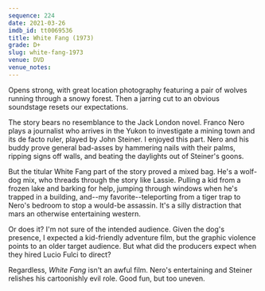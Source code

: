 ```yaml
---
sequence: 224
date: 2021-03-26
imdb_id: tt0069536
title: White Fang (1973)
grade: D+
slug: white-fang-1973
venue: DVD
venue_notes:
---
```


Opens strong, with great location photography featuring a pair of wolves running through a snowy forest. Then a jarring cut to an obvious soundstage resets our expectations.

<!-- end -->

The story bears no resemblance to the Jack London novel. Franco Nero plays a journalist who arrives in the Yukon to investigate a mining town and its de facto ruler, played by John Steiner. I enjoyed this part. Nero and his buddy prove general bad-asses by hammering nails with their palms, ripping signs off walls, and beating the daylights out of Steiner's goons.

But the titular White Fang part of the story proved a mixed bag. He's a wolf-dog mix, who threads through the story like Lassie. Pulling a kid from a frozen lake and barking for help, jumping through windows when he's trapped in a building, and--my favorite--teleporting from a tiger trap to Nero's bedroom to stop a would-be assassin. It's a silly distraction that mars an otherwise entertaining western.

Or does it? I'm not sure of the intended audience. Given the dog's presence, I expected a kid-friendly adventure film, but the graphic violence points to an older target audience. But what did the producers expect when they hired Lucio Fulci to direct?

Regardless, _White Fang_ isn't an awful film. Nero's entertaining and Steiner relishes his cartoonishly evil role. Good fun, but too uneven.
